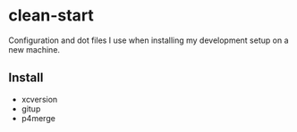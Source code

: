 # clean-start

Configuration and dot files I use when installing my development setup on a new machine.

## Install

- xcversion
- gitup
- p4merge
